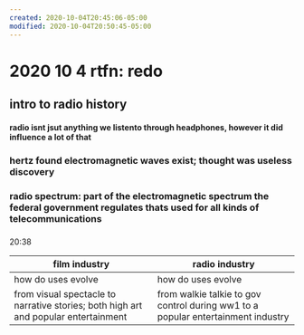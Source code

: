 ```yaml
---
created: 2020-10-04T20:45:06-05:00
modified: 2020-10-04T20:50:45-05:00
---
```


# 2020 10 4 rtfn: redo

## intro to radio history
#### radio isnt jsut anything we listento through headphones, however it did influence a lot of that
### hertz found electromagnetic waves exist; thought was useless discovery
### radio spectrum: part of the electromagnetic spectrum the federal government regulates thats used for all kinds of telecommunications
###




20:38

film industry  |  radio industry
----|----
how do uses evolve  |  how do uses evolve
from visual spectacle to narrative stories; both high art and popular entertainment  |  from walkie talkie to gov control during ww1 to a popular entertainment industry